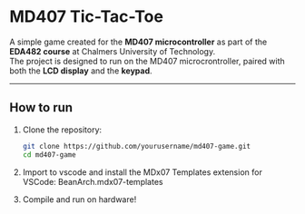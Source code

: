 # MD407 Tic-Tac-Toe

A simple game created for the **MD407 microcontroller** as part of the **EDA482 course** at Chalmers University of Technology.  
The project is designed to run on the MD407 microcrontroller, paired with both the **LCD display** and the **keypad**.

---

## How to run
1. Clone the repository:
   ```bash
   git clone https://github.com/yourusername/md407-game.git
   cd md407-game
2. Import to vscode and install the MDx07 Templates extension for VSCode:
     BeanArch.mdx07-templates

3. Compile and run on hardware!
